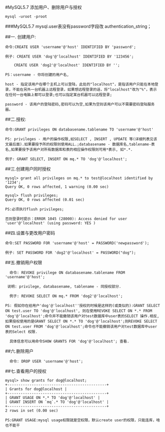 #MySQL5.7 添加用户、删除用户与授权

    mysql -uroot -proot

###MySQL5.7 mysql.user表没有password字段改 authentication_string；

##一. 创建用户:

    命令:CREATE USER 'username'@'host' IDENTIFIED BY 'password';
    
    例子: CREATE USER 'dog'@'localhost' IDENTIFIED BY '123456';

        CREATE USER 'dog2'@'localhost' IDENTIFIED BY '';

    PS：username - 你将创建的用户名,

    host - 指定该用户在哪个主机上可以登陆，此处的"localhost"，是指该用户只能在本地登录，不能在另外一台机器上远程登录，如果想远程登录的话，将"localhost"改为"%"，表示在任何一台电脑上都可以登录;也可以指定某台机器可以远程登录;

    password - 该用户的登陆密码,密码可以为空,如果为空则该用户可以不需要密码登陆服务器。

##二.授权:

    命令:GRANT privileges ON databasename.tablename TO 'username'@'host'
    
    PS: privileges - 用户的操作权限,如SELECT , INSERT , UPDATE 等(详细列表见该文最后面).如果要授予所的权限则使用ALL.;databasename - 数据库名,tablename-表名,如果要授予该用户对所有数据库和表的相应操作权限则可用*表示, 如*.*.
    
    例子: GRANT SELECT, INSERT ON mq.* TO 'dog'@'localhost';
    
##三.创建用户同时授权

    mysql> grant all privileges on mq.* to test@localhost identified by '1234';
    Query OK, 0 rows affected, 1 warning (0.00 sec)
    
    mysql> flush privileges;
    Query OK, 0 rows affected (0.01 sec)
    
    PS:必须执行flush privileges;
    
    否则登录时提示：ERROR 1045 (28000): Access denied for user 'user'@'localhost' (using password: YES )



##四.设置与更改用户密码

    命令:SET PASSWORD FOR 'username'@'host' = PASSWORD('newpassword');
    
    例子: SET PASSWORD FOR 'dog2'@'localhost' = PASSWORD("dog");
    
##五.撤销用户权限

      命令: REVOKE privilege ON databasename.tablename FROM 'username'@'host';

     说明: privilege, databasename, tablename - 同授权部分.

      例子: REVOKE SELECT ON mq.* FROM 'dog2'@'localhost';

    PS: 假如你在给用户'dog'@'localhost''授权的时候是这样的(或类似的):GRANT SELECT ON test.user TO 'dog'@'localhost', 则在使用REVOKE SELECT ON *.* FROM 'dog'@'localhost';命令并不能撤销该用户对test数据库中user表的SELECT 操作.相反,如果授权使用的是GRANT SELECT ON *.* TO 'dog'@'localhost';则REVOKE SELECT ON test.user FROM 'dog'@'localhost';命令也不能撤销该用户对test数据库中user表的Select 权限.

      具体信息可以用命令SHOW GRANTS FOR 'dog'@'localhost'; 查看.

##六.删除用户

      命令: DROP USER 'username'@'host';

##七.查看用户的授权

    mysql> show grants for dog@localhost;
    +---------------------------------------------+
    | Grants for dog@localhost |
    +---------------------------------------------+
    | GRANT USAGE ON *.* TO 'dog'@'localhost' |
    | GRANT INSERT ON `mq`.* TO 'dog'@'localhost' |
    +---------------------------------------------+
    2 rows in set (0.00 sec)
    
    PS:GRANT USAGE:mysql usage权限就是空权限，默认create user的权限，只能连库，啥也不能干
